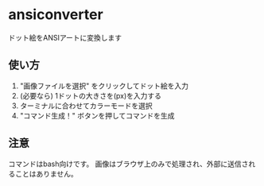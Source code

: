 # ansiconverter
ドット絵をANSIアートに変換します

## 使い方

1. "画像ファイルを選択" をクリックしてドット絵を入力
1. (必要なら) 1ドットの大きさを(px)を入力する
1. ターミナルに合わせてカラーモードを選択
1. "コマンド生成！" ボタンを押してコマンドを生成

## 注意

コマンドはbash向けです。
画像はブラウザ上のみで処理され、外部に送信されることはありません。
